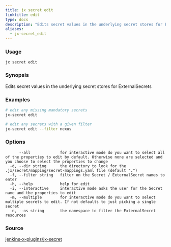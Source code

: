 ```yaml
---
title: jx secret edit
linktitle: edit
type: docs
description: "Edits secret values in the underlying secret stores for ExternalSecrets"
aliases:
  - jx-secret_edit
---
```


### Usage

```
jx secret edit
```

### Synopsis

Edits secret values in the underlying secret stores for ExternalSecrets

### Examples

  ```bash
  # edit any missing mandatory secrets
  jx-secret edit
  
  # edit any secrets with a given filter
  jx-secret edit --filter nexus

  ```

### Options

```
      --all             for interactive mode do you want to select all of the properties to edit by default. Otherwise none are selected and you choose to select the properties to change
  -d, --dir string      the directory to look for the .jx/secret/mapping/secret-mappings.yaml file (default ".")
  -f, --filter string   filter on the Secret / ExternalSecret names to enter
  -h, --help            help for edit
  -i, --interactive     interactive mode asks the user for the Secret name and the properties to edit
  -m, --multiple        for interactive mode do you want to select multiple secrets to edit. If not defaults to just picking a single secret
  -n, --ns string       the namespace to filter the ExternalSecret resources
```

### Source

[jenkins-x-plugins/jx-secret](https://github.com/jenkins-x-plugins/jx-secret)
